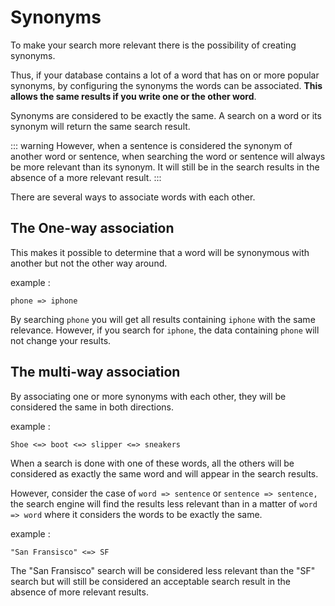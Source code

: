 # Synonyms

To make your search more relevant there is the possibility of creating synonyms.

Thus, if your database contains a lot of a word that has on or more popular synonyms, by configuring the synonyms the words can be associated. **This allows the same results if you write one or the other word**.

Synonyms are considered to be exactly the same.
A search on a word or its synonym will return the same search result.

::: warning
However, when a sentence is considered the synonym of another word or sentence, when searching the word or sentence will always be more relevant than its synonym. It will still be in the search results in the absence of a more relevant result.
:::

There are several ways to associate words with each other.

## The One-way association

This makes it possible to determine that a word will be synonymous with another but not the other way around.

example :
```
phone => iphone
```

By searching `phone` you will get all results containing `iphone` with the same relevance. However, if you search for `iphone`, the data containing `phone` will not change your results.

## The multi-way association

By associating one or more synonyms with each other, they will be considered the same in both directions.

example :
```
Shoe <=> boot <=> slipper <=> sneakers
```

When a search is done with one of these words, all the others will be considered as exactly the same word and will appear in the search results.

However, consider the case of `word => sentence` or `sentence => sentence,` the search engine will find the results less relevant than in a matter of `word => word` where it considers the words to be exactly the same.

example :
```
"San Fransisco" <=> SF
```

The "San Fransisco" search will be considered less relevant than the "SF" search but will still be considered an acceptable search result in the absence of more relevant results.
